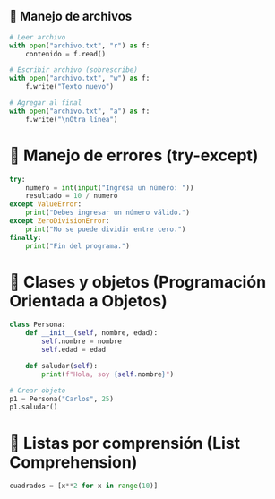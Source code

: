 ## 🔹 Manejo de archivos

```python
# Leer archivo
with open("archivo.txt", "r") as f:
    contenido = f.read()

# Escribir archivo (sobrescribe)
with open("archivo.txt", "w") as f:
    f.write("Texto nuevo")

# Agregar al final
with open("archivo.txt", "a") as f:
    f.write("\nOtra línea")
```

# 🔹 Manejo de errores (try-except)
```python
try:
    numero = int(input("Ingresa un número: "))
    resultado = 10 / numero
except ValueError:
    print("Debes ingresar un número válido.")
except ZeroDivisionError:
    print("No se puede dividir entre cero.")
finally:
    print("Fin del programa.")
```

# 🔹 Clases y objetos (Programación Orientada a Objetos)

```python
class Persona:
    def __init__(self, nombre, edad):
        self.nombre = nombre
        self.edad = edad

    def saludar(self):
        print(f"Hola, soy {self.nombre}")

# Crear objeto
p1 = Persona("Carlos", 25)
p1.saludar()
```

# 🔹 Listas por comprensión (List Comprehension)

```python
cuadrados = [x**2 for x in range(10)]
```